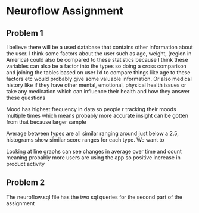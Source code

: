 # Neuroflow Assignment


## Problem 1
I believe there will be a used database that contains other information about the user. I think some factors about the user such as age, weight, (region in America) could also be compared to these statistics because I think these variables can also be a factor into the types so doing a cross comparison and joining the tables based on user I’d to compare things like age to these factors etc would probably give some valuable information. Or also medical history like if they have other mental, emotional, physical health issues or take any medication which can influence their health and how they answer these questions

Mood has highest frequency in data so people r tracking their moods multiple times which means probably more accurate insight can be gotten from that because larger sample 

Average between types are all similar ranging around just below a 2.5, histograms show similar score ranges for each type. We want to 

Looking at line graphs can see changes in average over time and count meaning probably more  users are using the app so positive increase in product activity 

## Problem 2

The neuroflow.sql file has the two sql queries for the second part of the assignment
